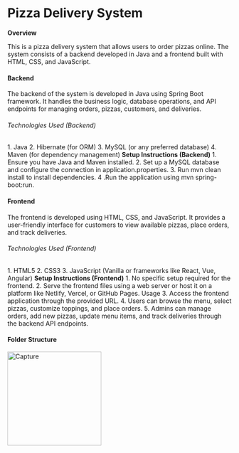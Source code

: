 <h1>Pizza Delivery System</h1>
<b>Overview</b>
<p>
This is a pizza delivery system that allows users to order pizzas online. The system consists of a backend developed in Java and a frontend built with HTML, CSS, and JavaScript.
</p>

<h4>Backend</h4>
<p>The backend of the system is developed in Java using Spring Boot framework. It handles the business logic, database operations, and API endpoints for managing orders, pizzas, customers, and deliveries.</p>

<h6>Technologies Used (Backend)</h6>
1. Java
2. Hibernate (for ORM)
3. MySQL (or any preferred database)
4. Maven (for dependency management)
<b>Setup Instructions (Backend)</b>
1. Ensure you have Java and Maven installed.
2. Set up a MySQL database and configure the connection in application.properties.
3. Run mvn clean install to install dependencies.
4 .Run the application using mvn spring-boot:run.
<h4>Frontend</h4>
<p>The frontend is developed using HTML, CSS, and JavaScript. It provides a user-friendly interface for customers to view available pizzas, place orders, and track deliveries.</p>

<h6>Technologies Used (Frontend)</h6>
1. HTML5
2. CSS3
3. JavaScript (Vanilla or frameworks like React, Vue, Angular)
<b>Setup Instructions (Frontend)</b>
1. No specific setup required for the frontend.
2. Serve the frontend files using a web server or host it on a platform like Netlify, Vercel, or GitHub Pages.
Usage
3. Access the frontend application through the provided URL.
4. Users can browse the menu, select pizzas, customize toppings, and place orders.
5. Admins can manage orders, add new pizzas, update menu items, and track deliveries through the backend API endpoints.


<h4>Folder Structure</h4>
<img width="211" alt="Capture" src="https://github.com/Dmnep58/Pizza-Delivery-System/assets/89973994/46cb7a70-39ba-4f0d-b237-3dd3563ebb19">



